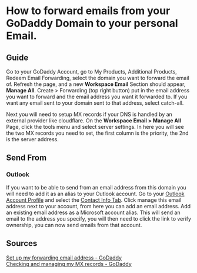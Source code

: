 # How to forward emails from your GoDaddy Domain to your personal Email.

## Guide

Go to your GoDaddy Account, go to My Products, Additional Products, Redeem Email Forwarding, select the domain you want to forward the email of. Refresh the page, and a new **Workspace Email** Section should appear, **Manage All**. Create > Forwarding (top right button) put in the email address you want to forward and the email address you want it forwarded to. If you want any email sent to your domain sent to that address, select catch-all.

Next you will need to setup MX records if your DNS is handled by an external provider like cloudflare. On the **Workspace Email > Manage All** Page, click the tools menu and select server settings. In here you will see the two MX records you need to set, the first column is the priority, the 2nd is the server address.

## Send From

### Outlook

If you want to be able to send from an email address from this domain you will need to add it as an alias to your Outlook account. Go to your [Outlook Account Profile](https://account.microsoft.com/profile/) and select the [Contact Info Tab](https://account.microsoft.com/profile/contact-info). Click manage this email address next to your account, from here you can add an email address. Add an existing email address as a Microsoft account alias. This will send an email to the address you specify, you will then need to click the link to verify ownership, you can now send emails from that account.

## Sources

[Set up my forwarding email address - GoDaddy](https://uk.godaddy.com/help/set-up-my-forwarding-email-address-7598)  
[Checking and managing my MX records - GoDaddy](https://uk.godaddy.com/help/set-up-my-forwarding-email-address-7598)


